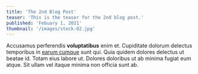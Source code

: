 ```yaml
---
title: 'The 2nd Blog Post'
teaser: 'This is the teaser for the 2nd blog post.'
published: 'Febuary 1, 2021'
thumbnail: '/images/stock-02.jpg'
---
```


Accusamus perferendis **voluptatibus** enim et. Cupiditate dolorum delectus temporibus in [earum cumque](https://w3collective.com) sunt qui. Quia quidem dolores delectus ut beatae id. Totam eius labore ut. Dolores doloribus ut ab minima fugiat eum atque. Sit ullam vel itaque minima non officia sunt ab.